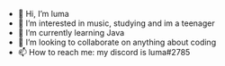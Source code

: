 - 👋 Hi, I’m luma
- 👀 I’m interested in music, studying and im a teenager
- 🌱 I’m currently learning Java
- 💞️ I’m looking to collaborate on anything about coding
- 📫 How to reach me: my discord is luma#2785

<!---
lumasz/lumasz is a ✨ special ✨ repository because its `README.md` (this file) appears on your GitHub profile.
You can click the Preview link to take a look at your changes.
--->
